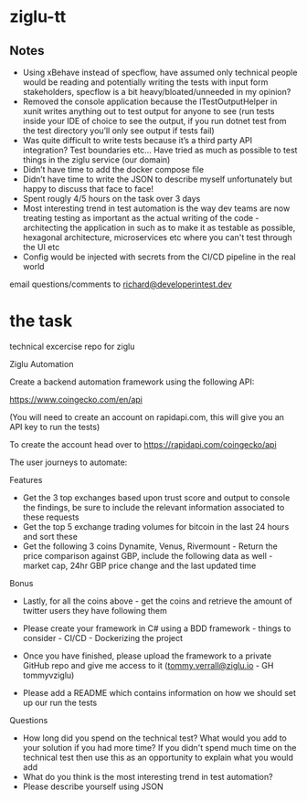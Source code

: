 # ziglu-tt

## Notes
* Using xBehave instead of specflow, have assumed only technical people would be reading and potentially writing the tests with input form stakeholders, specflow is a bit heavy/bloated/unneeded in my opinion?
* Removed the console application because the ITestOutputHelper in xunit writes anything out to test output for anyone to see (run tests inside your IDE of choice to see the output, if you run dotnet test from the test directory you’ll only see output if tests fail)
* Was quite difficult to write tests because it’s a third party API integration? Test boundaries etc… Have tried as much as possible to test things in the ziglu service (our domain)
* Didn’t have time to add the docker compose file
* Didn’t have time to write the JSON to describe myself unfortunately but happy to discuss that face to face!
* Spent rougly 4/5 hours on the task over 3 days
* Most interesting trend in test automation is the way dev teams are now treating testing as important as the actual writing of the code - architecting the application in such as to make it as testable as possible, hexagonal architecture, microservices etc where you can't test through the UI etc
* Config would be injected with secrets from the CI/CD pipeline in the real world
     
email questions/comments to richard@developerintest.dev

# the task

technical excercise repo for ziglu

Ziglu Automation

Create a backend automation framework using the following API:

https://www.coingecko.com/en/api

(You will need to create an account on rapidapi.com, this will give you an API key to run the tests)

To create the account head over to https://rapidapi.com/coingecko/api

The user journeys to automate:

Features
* Get the 3 top exchanges based upon trust score and output to console the findings, be sure to include the relevant information associated to these requests
* Get the top 5 exchange trading volumes for bitcoin in the last 24 hours and sort these
* Get the following 3 coins Dynamite, Venus, Rivermount - Return the price comparison against GBP, include the following data as well - market cap,  24hr GBP price change and the last updated time

Bonus 
* Lastly, for all the coins above - get the coins and retrieve the amount of twitter users they have following them

* Please create your framework in C# using a BDD framework - things to consider -  CI/CD  - Dockerizing the project
* Once you have finished, please upload the framework to a private GitHub repo and give me access to it (tommy.verrall@ziglu.io - GH tommyvziglu)
* Please add a README which contains information on how we should set up our run the tests

Questions
* How long did you spend on the technical test? What would you add to your solution if you had more time? If you didn't spend much time on the technical test then use this as an opportunity to explain what you would add
* What do you think is the most interesting trend in test automation?
* Please describe yourself using JSON
